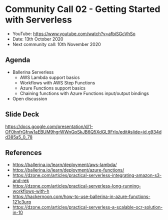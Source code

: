 # Community Call 02 - Getting Started with Serverless

- YouTube: https://www.youtube.com/watch?v=afbiSGcVhSo
- Date: 13th October 2020
- Next community call: 10th November 2020

## Agenda

- Ballerina Serverless
  - AWS Lambda support basics
  - Workflows with AWS Step Functions
  - Azure Functions support basics
  - Chaining functions with Azure Functions input/output bindings
- Open discussion

## Slide Deck

https://docs.google.com/presentation/d/1-OF0hnfrGfnw1aEBUM9hgrWWnGpSkJB6Q5XdGL9FrIo/edit#slide=id.g934dd385a5_0_78

## References

- https://ballerina.io/learn/deployment/aws-lambda/
- https://ballerina.io/learn/deployment/azure-functions/
- https://dzone.com/articles/practical-serverless-integrating-amazon-s3-and-rek
- https://dzone.com/articles/practical-serverless-long-running-workflows-with-h
- https://hackernoon.com/how-to-use-ballerina-in-azure-functions-121c3urp
- https://dzone.com/articles/practical-serverless-a-scalable-ocr-solution-in-10

